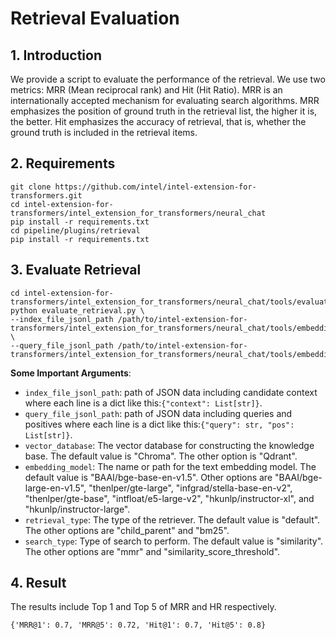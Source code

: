 # Retrieval Evaluation

## 1. Introduction
We provide a script to evaluate the performance of the retrieval. We use two metrics: MRR (Mean reciprocal rank) and Hit (Hit Ratio). MRR is an internationally accepted mechanism for evaluating search algorithms. MRR emphasizes the position of ground truth in the retrieval list, the higher it is, the better. Hit emphasizes the accuracy of retrieval, that is, whether the ground truth is included in the retrieval items.

## 2. Requirements
```
git clone https://github.com/intel/intel-extension-for-transformers.git
cd intel-extension-for-transformers/intel_extension_for_transformers/neural_chat
pip install -r requirements.txt
cd pipeline/plugins/retrieval
pip install -r requirements.txt
```

## 3. Evaluate Retrieval
```
cd intel-extension-for-transformers/intel_extension_for_transformers/neural_chat/tools/evaluation/retriever
python evaluate_retrieval.py \
--index_file_jsonl_path /path/to/intel-extension-for-transformers/intel_extension_for_transformers/neural_chat/tools/embedding_finetune/candidate_context.jsonl \
--query_file_jsonl_path /path/to/intel-extension-for-transformers/intel_extension_for_transformers/neural_chat/tools/embedding_finetune/example.jsonl
```

**Some Important Arguments**:
- `index_file_jsonl_path`: path of JSON data including candidate context where each line is a dict like this:```{"context": List[str]}```.
- `query_file_jsonl_path`: path of JSON data including queries and positives where each line is a dict like this:```{"query": str, "pos": List[str]}```.
- `vector_database`: The vector database for constructing the knowledge base. The default value is "Chroma". The other option is "Qdrant".
- `embedding_model`: The name or path for the text embedding model. The default value is "BAAI/bge-base-en-v1.5". Other options are "BAAI/bge-large-en-v1.5", "thenlper/gte-large", "infgrad/stella-base-en-v2", "thenlper/gte-base", "intfloat/e5-large-v2", "hkunlp/instructor-xl", and "hkunlp/instructor-large".
- `retrieval_type`: The type of the retriever. The default value is "default". The other options are "child_parent" and "bm25".
- `search_type`: Type of search to perform. The default value is "similarity". The other options are "mmr" and "similarity_score_threshold".

## 4. Result
The results include Top 1 and Top 5 of MRR and HR respectively.
```
{'MRR@1': 0.7, 'MRR@5': 0.72, 'Hit@1': 0.7, 'Hit@5': 0.8}
```
